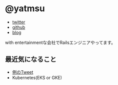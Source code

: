 # @yatmsu

- [twitter](https://twitter.com/yatmsu)
- [github](https://github.com/yatmsu)
- [blog](http://yatmsu.hatenablog.com/)

with entertainmentな会社でRailsエンジニアやってます。

## 最近気になること

* [例のTweet](https://twitter.com/kskgroup2017/status/1142608977093525504)
* Kubernetes(EKS or GKE)
